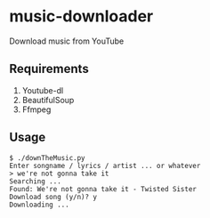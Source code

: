 # music-downloader

Download music from YouTube

## Requirements
1. Youtube-dl
2. BeautifulSoup
3. Ffmpeg

## Usage

```shell
$ ./downTheMusic.py
Enter songname / lyrics / artist ... or whatever
> we're not gonna take it
Searching ...
Found: We're not gonna take it - Twisted Sister
Download song (y/n)? y
Downloading ...
```


